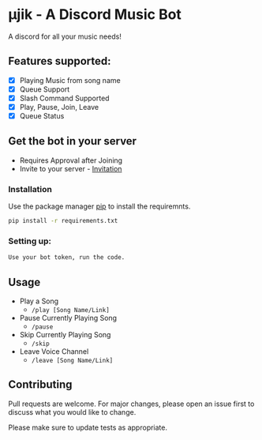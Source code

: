 # μjik - A Discord Music Bot

A discord for all your music needs!
## Features supported:
- [x] Playing Music from song name 
- [x] Queue Support
- [x] Slash Command Supported
- [x] Play, Pause, Join, Leave
- [x] Queue Status

## Get the bot in your server 
- Requires Approval after Joining 
- Invite to your server - [Invitation](https://www.tanjimreza.xyz/invitemujik) 

### Installation

Use the package manager [pip](https://pip.pypa.io/en/stable/) to install the requiremnts.

```bash
pip install -r requirements.txt
```
### Setting up:
```python 
Use your bot token, run the code. 
```
## Usage
- Play a Song
  - ```/play [Song Name/Link]```
- Pause Currently Playing Song
  - ```/pause```
- Skip Currently Playing Song
  - ```/skip```
- Leave Voice Channel
  - ```/leave [Song Name/Link]```

## Contributing
Pull requests are welcome. For major changes, please open an issue first to discuss what you would like to change.

Please make sure to update tests as appropriate.
